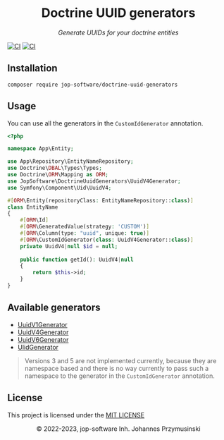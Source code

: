 <div align="center">
	<h1>Doctrine UUID generators</h1>
	<i>Generate UUIDs for your doctrine entities</i>
</div>

[![CI](https://github.com/jop-software/doctrine-uuid-generators/actions/workflows/ci.yaml/badge.svg)](https://github.com/jop-software/doctrine-uuid-generators/actions/workflows/ci.yaml)
[![CI](https://img.shields.io/badge/License-MIT-green)](LICENSE)

## Installation

```shell
composer require jop-software/doctrine-uuid-generators
```

## Usage

You can use all the generators in the `CustomIdGenerator` annotation. 

```php
<?php

namespace App\Entity;

use App\Repository\EntityNameRepository;
use Doctrine\DBAL\Types\Types;
use Doctrine\ORM\Mapping as ORM;
use JopSoftware\DoctrineUuidGenerators\UuidV4Generator;
use Symfony\Component\Uid\UuidV4;

#[ORM\Entity(repositoryClass: EntityNameRepository::class)]
class EntityName
{
    #[ORM\Id]
    #[ORM\GeneratedValue(strategy: 'CUSTOM')]
    #[ORM\Column(type: "uuid", unique: true)]
    #[ORM\CustomIdGenerator(class: UuidV4Generator::class)]
    private UuidV4|null $id = null;
    
    public function getId(): UuidV4|null
    {
        return $this->id;
    }
}
```

## Available generators

- [UuidV1Generator](src/UuidV1Generator.php)
- [UuidV4Generator](src/UuidV4Generator.php)
- [UuidV6Generator](src/UuidV6Generator.php)
- [UlidGenerator](src/UlidGenerator.php)

> Versions 3 and 5 are not implemented currently, because they are namespace based and there is no way currently to 
> pass such a namespace to the generator in the `CustomIdGenerator` annotation. 

## License

This project is licensed under the [MIT LICENSE](LICENSE)

<div align="center">
	<span>&copy; 2022-2023, jop-software Inh. Johannes Przymusinski</span>
</div>

